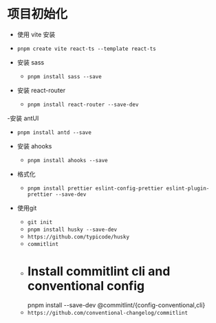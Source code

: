 # 项目初始化

- 使用 vite 安装
- `pnpm create vite react-ts --template react-ts`

- 安装 sass

  - `pnpm install sass --save`

- 安装 react-router
  - `pnpm install react-router --save-dev`

-安装 antUI

- `pnpm install antd --save`

- 安装 ahooks

  - `pnpm install ahooks --save`

- 格式化

  - `pnpm install prettier eslint-config-prettier eslint-plugin-prettier --save-dev`

- 使用git
  - `git init`
  - `pnpm install husky --save-dev`
  - `https://github.com/typicode/husky`
  - `commitlint`
  - # Install commitlint cli and conventional config
    pnpm install --save-dev @commitlint/{config-conventional,cli}
  - `https://github.com/conventional-changelog/commitlint`